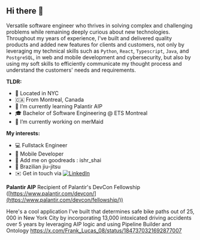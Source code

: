 ## Hi there 👋

Versatile software engineer who thrives in solving complex and challenging problems while remaining deeply curious about new technologies. Throughout my years of experience, I've built and delivered quality products and added new features for clients and customers, not only by leveraging my technical skills such as `Python`, `React`, `Typescript`, `Java`, and `PostgreSQL`, in web and mobile development and cybersecurity, but also by using my soft skills to efficiently communicate my thought process and understand the customers' needs and requirements.

**TLDR:**
- 🍎 Located in NYC
- 🇨🇦 From Montreal, Canada
- 🌱 I’m currently learning Palantir AIP
- 🎓 Bachelor of Software Engineering @ ETS Montreal
- 🔭 I’m currently working on merMaid

**My interests:**

- 💻 Fullstack Engineer 
- 📱 Mobile Developer 
- 🧠 Add me on goodreads : ishr_shai
- 🥋 Brazilian jiu-jitsu 
- ✉️ Get in touch via [![LinkedIn](https://img.shields.io/badge/LinkedIn-0077B5?logo=linkedin&logoColor=white)](https://www.linkedin.com/in/ishraq-sha/)


**Palantir AIP**
Recipient of Palantir's DevCon Fellowship  ([https://www.palantir.com/devcon/](https://www.palantir.com/devcon/fellowship/)) 

Here's a cool application I've built that determines safe bike paths out of 25, 000 in New York City by incorporating
13,000 intoxicated driving accidents over 5 years by leveraging AIP logic and using Pipeline Builder and Ontology
https://x.com/Frank_Lucas_08/status/1847370321692877007
